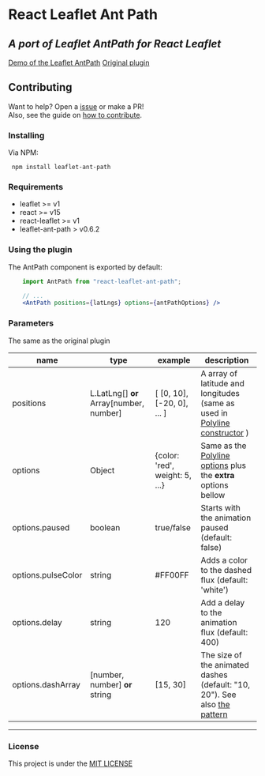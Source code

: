 # React Leaflet Ant Path

## *A port of Leaflet AntPath for React Leaflet*
[Demo of the Leaflet AntPath](http://rubenspgcavalcante.github.io/leaflet-ant-path)
[Original plugin](https://github.com/rubenspgcavalcante/leaflet-ant-path/)

## Contributing
Want to help? Open a [issue](https://github.com/rubenspgcavalcante/react-leaflet-ant-path/issues) or make a PR!  
Also, see the guide on [how to contribute](/.github/contributing.md).

### Installing
Via NPM:
```
 npm install leaflet-ant-path
```

### Requirements
  - leaflet >= v1
  - react >= v15
  - react-leaflet >= v1
  - leaflet-ant-path > v0.6.2
    

### Using the plugin
The AntPath component is exported by default:  

```jsx
    import AntPath from "react-leaflet-ant-path";

    // ...
    <AntPath positions={latLngs} options={antPathOptions} />    
```

### Parameters
The same as the original plugin

| name | type | example | description |
|------|------|---------| ------------|
|positions| L.LatLng[] **or** Array\[number, number\]  | \[ \[0, 10\], \[-20, 0\], ... \] | A array of latitude and longitudes (same as used in [Polyline constructor](http://leafletjs.com/reference.html#polyline) )
|options| Object  | {color: 'red', weight: 5, ...}  | Same as the [Polyline options](http://leafletjs.com/reference.html#polyline-options) plus the **extra** options bellow
|options.paused| boolean | true/false | Starts with the animation paused (default: false)
|options.pulseColor| string | #FF00FF | Adds a color to the dashed flux (default: 'white')
|options.delay | string | 120 | Add a delay to the animation flux (default: 400)
|options.dashArray| [number, number] **or** string | [15, 30] |The size of the animated dashes (default: "10, 20"). See also [the pattern](https://developer.mozilla.org/en-US/docs/Web/SVG/Attribute/stroke-dasharray)

---

### License
This project is under the [MIT LICENSE](http://opensource.org/licenses/MIT)